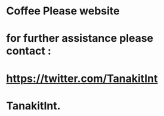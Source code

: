 # Coffee Please website

# for further assistance please contact :

# https://twitter.com/TanakitInt
# TanakitInt.
